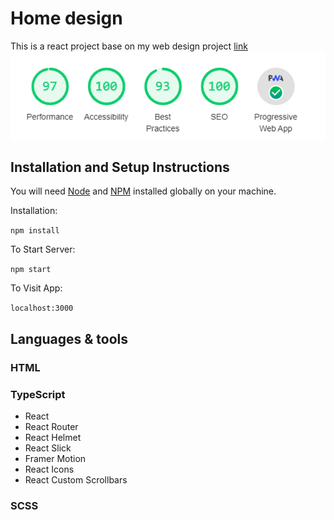# Home design

This is a react project base on my web design project [link](https://www.behance.net/gallery/97038619/Home-Design-Online-Store)
![GitHub Logo](/lighthouse.png)

## Installation and Setup Instructions

You will need [Node](http://nodejs.org/) and [NPM](https://npmjs.org/) installed globally on your machine.

Installation:

`npm install`

To Start Server:

`npm start`

To Visit App:

`localhost:3000`

## Languages & tools

### HTML

### TypeScript

- React
- React Router
- React Helmet
- React Slick
- Framer Motion
- React Icons
- React Custom Scrollbars

### SCSS
